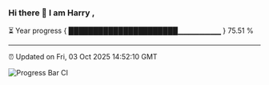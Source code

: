 ### Hi there 👋 I am Harry , 

⏳ Year progress { ██████████████████████▁▁▁▁▁▁▁▁ } 75.51 %

---

⏰ Updated on Fri, 03 Oct 2025 14:52:10 GMT

![Progress Bar CI](https://github.com/duykhang68/duykhang68/workflows/Progress%20Bar%20CI/badge.svg)
